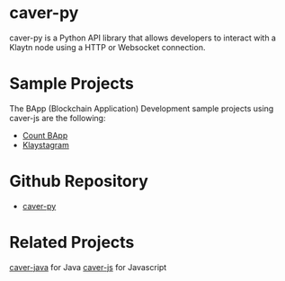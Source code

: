 # caver-py

caver-py is a Python API library that allows developers to interact with a
Klaytn node using a HTTP or Websocket connection.

# Sample Projects

The BApp (Blockchain Application) Development sample projects using caver-js are the following:

- [Count BApp](https://docs.klaytn.com/bapp/tutorials/count-bapp)
- [Klaystagram](https://docs.klaytn.com/bapp/tutorials/klaystagram)

# Github Repository

- [caver-py](https://github.com/SKKone-klaytn/caver-py)

# Related Projects

[caver-java](https://github.com/klaytn/caver-java) for Java
[caver-js](https://github.com/klaytn/caver-js) for Javascript
